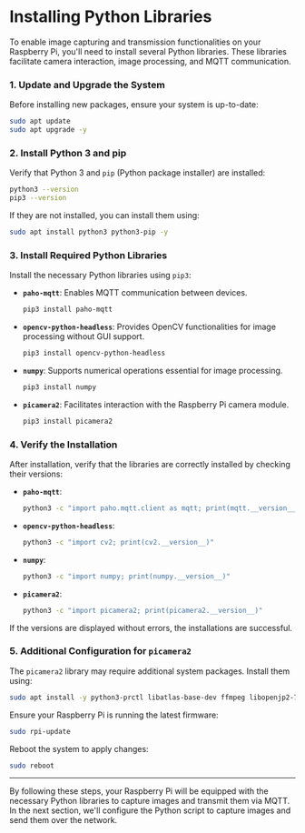 # **Installing Python Libraries**

To enable image capturing and transmission functionalities on your Raspberry Pi, you'll need to install several Python libraries. These libraries facilitate camera interaction, image processing, and MQTT communication.

### **1. Update and Upgrade the System**

Before installing new packages, ensure your system is up-to-date:

```bash
sudo apt update
sudo apt upgrade -y
```

### **2. Install Python 3 and pip**

Verify that Python 3 and `pip` (Python package installer) are installed:

```bash
python3 --version
pip3 --version
```

If they are not installed, you can install them using:

```bash
sudo apt install python3 python3-pip -y
```

### **3. Install Required Python Libraries**

Install the necessary Python libraries using `pip3`:

- **`paho-mqtt`**: Enables MQTT communication between devices.

  ```bash
  pip3 install paho-mqtt
  ```

- **`opencv-python-headless`**: Provides OpenCV functionalities for image processing without GUI support.

  ```bash
  pip3 install opencv-python-headless
  ```

- **`numpy`**: Supports numerical operations essential for image processing.

  ```bash
  pip3 install numpy
  ```

- **`picamera2`**: Facilitates interaction with the Raspberry Pi camera module.

  ```bash
  pip3 install picamera2
  ```

### **4. Verify the Installation**

After installation, verify that the libraries are correctly installed by checking their versions:

- **`paho-mqtt`**:

  ```bash
  python3 -c "import paho.mqtt.client as mqtt; print(mqtt.__version__)"
  ```

- **`opencv-python-headless`**:

  ```bash
  python3 -c "import cv2; print(cv2.__version__)"
  ```

- **`numpy`**:

  ```bash
  python3 -c "import numpy; print(numpy.__version__)"
  ```

- **`picamera2`**:

  ```bash
  python3 -c "import picamera2; print(picamera2.__version__)"
  ```

If the versions are displayed without errors, the installations are successful.

### **5. Additional Configuration for `picamera2`**

The `picamera2` library may require additional system packages. Install them using:

```bash
sudo apt install -y python3-prctl libatlas-base-dev ffmpeg libopenjp2-7
```

Ensure your Raspberry Pi is running the latest firmware:

```bash
sudo rpi-update
```

Reboot the system to apply changes:

```bash
sudo reboot
```

---

By following these steps, your Raspberry Pi will be equipped with the necessary Python libraries to capture images and transmit them via MQTT. In the next section, we'll configure the Python script to capture images and send them over the network.

